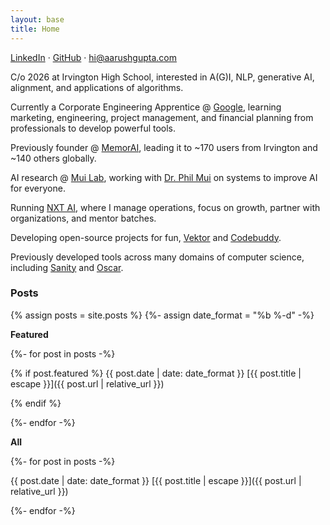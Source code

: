 ```yaml
---
layout: base
title: Home
---
```


[LinkedIn](https://www.linkedin.com/in/aarushgupta001) &middot; [GitHub](https://github.com/notallm) &middot; [hi@aarushgupta.com](mailto:hi@aarushgupta.com)

C/o 2026 at Irvington High School, interested in A(G)I, NLP, generative AI, alignment, and applications of algorithms.

Currently a Corporate Engineering Apprentice @ [Google](https://google.com/), learning marketing, engineering, 
project management, and financial planning from professionals to develop powerful tools.

Previously founder @ [MemorAI](https://memorai.aarushgupta.com), leading it to ~170 users from Irvington and ~140 others globally.

AI research @ [Mui Lab](https://sites.google.com/asdrp.org/mui), working with [Dr. Phil Mui](https://sites.google.com/asdrp.org/mui/who) on systems to improve
AI for everyone.

Running [NXT AI](https://nxtai.aarushgupta.com), where I manage operations, focus on growth, partner with organizations, and mentor batches.

Developing open-source projects for fun, [Vektor](https://github.com/notallm/vektor) and [Codebuddy](https://github.com/notallm/codebuddy).

Previously developed tools across many domains of computer science, including [Sanity](https://github.com/notallm/sanity) and [Oscar](https://github.com/notallm/oscar).

### Posts

{% assign posts = site.posts %}
{%- assign date_format = "%b %-d" -%}

**Featured**
<br>

{%- for post in posts -%}

{% if post.featured %}
{{ post.date | date: date_format }} [{{ post.title | escape }}]({{ post.url | relative_url }}) 
<br>

{% endif %}

{%- endfor -%}

**All**
<br>

{%- for post in posts -%}

{{ post.date | date: date_format }} [{{ post.title | escape }}]({{ post.url | relative_url }}) 
<br>


{%- endfor -%}
